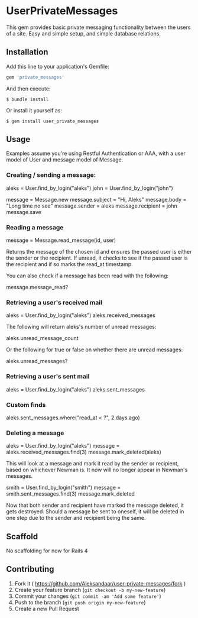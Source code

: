 # UserPrivateMessages

This gem provides basic private messaging functionality between the users
of a site. Easy and simple setup, and simple database relations.

## Installation

Add this line to your application's Gemfile:

```ruby
gem 'private_messages'
```

And then execute:

    $ bundle install

Or install it yourself as:

    $ gem install user_private_messages

## Usage

Examples assume you're using Restful Authentication or AAA, with a user model
of User and message model of Message.

### Creating / sending a message:

  aleks = User.find_by_login("aleks")
  john = User.find_by_login("john")

  message = Message.new
  message.subject = "Hi, Aleks"
  message.body = "Long time no see"
  message.sender = aleks
  message.recipient = john
  message.save

### Reading a message

  message = Message.read_message(id, user)

Returns the message of the chosen id and ensures the passed user is either the
sender or the recipient. If unread, it checks to see if the passed user is the
recipient and if so marks the read_at timestamp.

You can also check if a message has been read with the following:

  message.message_read?

### Retrieving a user's received mail

  aleks = User.find_by_login("aleks")
  aleks.received_messages

The following will return aleks's number of unread messages:

  aleks.unread_message_count

Or the following for true or false on whether there are unread messages:

  aleks.unread_messages?

### Retrieving a user's sent mail

  aleks = User.find_by_login("aleks")
  aleks.sent_messages

### Custom finds

  aleks.sent_messages.where("read_at < ?", 2.days.ago)

### Deleting a message

  aleks = User.find_by_login("aleks")
  message = aleks.received_messages.find(3)
  message.mark_deleted(aleks)

This will look at a message and mark it read by the sender or recipient,
based on whichever Newman is. It now will no longer appear in Newman's
messages.

  smith = User.find_by_login("smith")
  message = smith.sent_messages.find(3)
  message.mark_deleted

Now that both sender and recipient have marked the message deleted, it
gets destroyed. Should a message be sent to oneself, it will be deleted
in one step due to the sender and recipient being the same.

## Scaffold

No scaffolding for now for Rails 4

## Contributing

1. Fork it ( https://github.com/Aleksandaar/user-private-messages/fork )
2. Create your feature branch (`git checkout -b my-new-feature`)
3. Commit your changes (`git commit -am 'Add some feature'`)
4. Push to the branch (`git push origin my-new-feature`)
5. Create a new Pull Request
